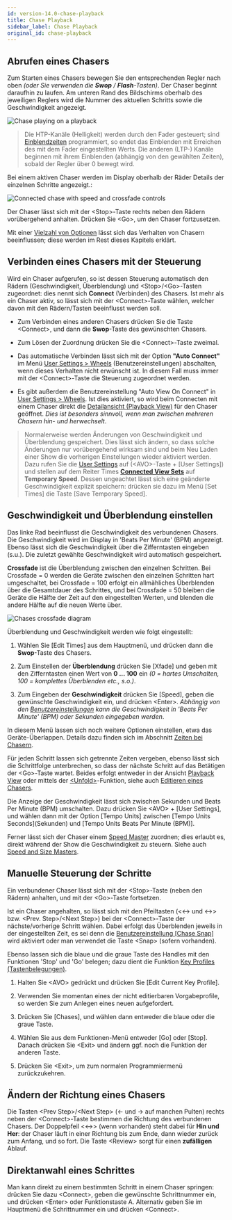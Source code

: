 ```yaml
---
id: version-14.0-chase-playback
title: Chase Playback
sidebar_label: Chase Playback
original_id: chase-playback
---
```


Abrufen eines Chasers
---------------------

Zum Starten eines Chasers bewegen Sie den entsprechenden Regler nach
oben *(oder Sie verwenden die **Swop** / **Flash**-Tasten)*. Der Chaser
beginnt daraufhin zu laufen. Am unteren Rand des Bildschirms oberhalb
des jeweiligen Reglers wird die Nummer des aktuellen Schritts sowie die
Geschwindigkeit angezeigt.

![Chase playing on a playback](/docs/images/Chase-playing-on-a-playback.png)


>   Die HTP-Kanäle (Helligkeit) werden durch den Fader gesteuert; sind
    [Einblendzeiten](chase-timing.md) programmiert, so endet das Einblenden 
	mit Erreichen des mit dem Fader eingestellten Werts. Die anderen (LTP-) Kanäle
    beginnen mit ihrem Einblenden (abhängig von den gewählten Zeiten),
    sobald der Regler über 0 bewegt wird.

Bei einem aktiven Chaser werden im Display oberhalb der Räder
Details der einzelnen Schritte angezeigt.:

![Connected chase with speed and crossfade controls](/docs/images/Connected-chase-with-speed-and-crossfade-controls.png)

Der Chaser lässt sich mit der \<Stop\>-Taste rechts neben den Rädern
vorübergehend anhalten. Drücken Sie \<Go\>, um den Chaser fortzusetzen.

Mit einer [Vielzahl von Optionen](chase-options.md) lässt sich das Verhalten 
von Chasern beeinflussen; diese werden im Rest dieses Kapitels erklärt.

Verbinden eines Chasers mit der Steuerung
-----------------------------------------

Wird ein Chaser aufgerufen, so ist dessen Steuerung automatisch den
Rädern (Geschwindigkeit, Überblendung) und \<Stop\>/\<Go\>-Tasten
zugeordnet: dies nennt sich **Connect** (Verbinden) des Chasers. Ist mehr
als ein Chaser aktiv, so lässt sich mit der \<Connect\>-Taste wählen,
welcher davon mit den Rädern/Tasten beeinflusst werden soll.

-   Zum Verbinden eines anderen Chasers drücken Sie die Taste
    \<Connect\>, und dann die **Swop**-Taste des gewünschten Chasers.

-   Zum Lösen der Zuordnung drücken Sie die \<Connect\>-Taste zweimal.

-   Das automatische Verbinden lässt sich mit der Option **"Auto Connect"**
    im Menü [User Settings > Wheels](../system-settings/user-settings.md#auto-connect) (Benutzereinstellungen)
    abschalten, wenn dieses Verhalten nicht erwünscht ist. In diesem
    Fall muss immer mit der \<Connect\>-Taste die Steuerung zugeordnet
    werden.

-   Es gibt außerdem die Benutzereinstellung "Auto View On Connect" in [User
    Settings > Wheels](../system-settings/user-settings.md#auto-view-on-connect). Ist
    dies aktiviert, so wird beim Connecten mit einem Chaser direkt die
    [Detailansicht (Playback View)](editing-a-chase.md#einen-chaser-zum-editieren-öffnen) 
	für den Chaser geöffnet. *Dies ist besonders sinnvoll, wenn man 
	zwischen mehreren Chasern hin- und herwechselt*.

>   Normalerweise werden Änderungen von Geschwindigkeit und Überblendung
    gespeichert. Dies lässt sich ändern, so dass solche Änderungen nur
    vorübergehend wirksam sind und beim Neu Laden einer Show die
    vorherigen Einstellungen wieder aktiviert werden. Dazu rufen Sie die
    [User Settings](../system-settings/user-settings.md) auf (\<AVO\>-Taste + \[User Settings\]) und stellen auf dem Reiter Times **[Connected View Sets](../system-settings/user-settings.md#connected-view-sets)** auf **Temporary Speed**. Dessen ungeachtet lässt sich eine geänderte Geschwindigkeit 
	explizit speichern: drücken sie dazu im Menü \[Set Times\] die Taste \[Save
    Temporary Speed\].


Geschwindigkeit und Überblendung einstellen
-------------------------------------------

Das linke Rad beeinflusst die Geschwindigkeit des verbundenen Chasers.
Die Geschwindigkeit wird im Display in 'Beats Per Minute' (BPM)
angezeigt. Ebenso lässt sich die Geschwindigkeit über die Zifferntasten
eingeben (s.u.). Die zuletzt gewählte Geschwindigkeit wird automatisch
gespeichert.

**Crossfade** ist die Überblendung zwischen den einzelnen Schritten. Bei
Crossfade = 0 werden die Geräte zwischen den einzelnen Schritten hart
umgeschaltet, bei Crossfade = 100 erfolgt ein allmähliches Überblenden
über die Gesamtdauer des Schrittes, und bei Crossfade = 50 bleiben die
Geräte die Hälfte der Zeit auf den eingestellten Werten, und blenden die
andere Hälfte auf die neuen Werte über.

![Chases crossfade diagram](/docs/images/Chases-crossfade-diagram.png)

Überblendung und Geschwindigkeit werden wie folgt eingestellt:

1. Wählen Sie \[Edit Times\] aus dem Hauptmenü, und drücken dann die
**Swop**-Taste des Chasers.

2. Zum Einstellen der **Überblendung** drücken Sie \[Xfade\] und geben mit
den Zifferntasten einen Wert von **0 ... 100** ein *(0 = hartes
Umschalten, 100 = komplettes Überblenden etc., s.o.)*.

3. Zum Eingeben der **Geschwindigkeit** drücken Sie \[Speed\], geben die
gewünschte Geschwindigkeit ein, und drücken \<Enter\>. *Abhängig von den
[Benutzereinstellungen](../system-settings/user-settings.md) kann die Geschwindigkeit in 'Beats Per Minute'
(BPM) oder Sekunden eingegeben werden*.

In diesem Menü lassen sich noch weitere Optionen einstellen, etwa das
Geräte-Überlappen. Details dazu finden sich im Abschnitt [Zeiten bei Chasern](chase-timing.md).

Für jeden Schritt lassen sich getrennte Zeiten vergeben, ebenso lässt
sich die Schrittfolge unterbrechen, so dass der nächste Schritt auf das
Betätigen der \<Go\>-Taste wartet. Beides erfolgt entweder in der
Ansicht [Playback View](editing-a-chase.md#einen-chaser-zum-editieren-öffnen)
oder mittels der [\<Unfold\>](editing-a-chase.md#ändern-eines-chasers-mit-der-unfold-funktion)-Funktion, siehe auch 
[Editieren eines Chasers](editing-a-chase.md).

Die Anzeige der Geschwindigkeit lässt sich zwischen Sekunden und Beats
Per Minute (BPM) umschalten. Dazu drücken Sie \<AVO\> + \[User
Settings\], und wählen dann mit der Option \[Tempo Units\] zwischen
\[Tempo Units Seconds\](Sekunden) und \[Tempo Units Beats Per Minute
(BPM)\].

Ferner lässt sich der Chaser einem [Speed Master](../running-the-show/playback-controls.md#speed--und-size-master) zuordnen; 
dies erlaubt es, direkt während der Show die Geschwindigkeit zu steuern. 
Siehe auch [Speed and Size Masters](../running-the-show/playback-controls.md#speed--und-size-master).

Manuelle Steuerung der Schritte
-------------------------------

Ein verbundener Chaser lässt sich mit der \<Stop\>-Taste (neben den
Rädern) anhalten, und mit der \<Go\>-Taste fortsetzen.

Ist ein Chaser angehalten, so lässt sich mit den Pfeiltasten (\<←\> und
\<→\> bzw. \<Prev. Step\>/\<Next Step\>) bei der \<Connect\>-Taste der
nächste/vorherige Schritt wählen. Dabei erfolgt das Überblenden jeweils
in der eingestellten Zeit, es sei denn die [Benutzereinstellung \[Chase
Snap\]](../system-settings/user-settings.md#chase-snap) wird aktiviert oder man verwendet die Taste \<Snap\> (sofern
vorhanden).

Ebenso lassen sich die blaue und die graue Taste des Handles mit den
Funktionen 'Stop' und 'Go' belegen; dazu dient die Funktion [Key
Profiles (Tastenbelegungen)](../system-settings/key-profiles.md).

1. Halten Sie \<AVO\> gedrückt und drücken Sie \[Edit Current Key
Profile\].

2. Verwenden Sie momentan eines der nicht editierbaren Vorgabeprofile,
so werden Sie zum Anlegen eines neuen aufgefordert.

3. Drücken Sie \[Chases\], und wählen dann entweder die blaue oder die
graue Taste.

4. Wählen Sie aus dem Funktionen-Menü entweder \[Go\] oder \[Stop\].
Danach drücken Sie \<Exit\> und ändern ggf. noch die Funktion der
anderen Taste.

5. Drücken Sie \<Exit\>, um zum normalen Programmiermenü
zurückzukehren.

Ändern der Richtung eines Chasers
---------------------------------

Die Tasten \<Prev Step\>/\<Next Step\> (← und → auf manchen Pulten) 
rechts neben der \<Connect\>-Taste bestimmen die Richtung des 
verbundenen Chasers. Der Doppelpfeil \<↔\> (wenn vorhanden) steht dabei für
**Hin und Her**: der Chaser läuft in einer Richtung bis zum Ende, dann
wieder zurück zum Anfang, und so fort. Die Taste \<Review\> sorgt für
einen **zufälligen** Ablauf. 

Direktanwahl eines Schrittes
----------------------------
Man kann direkt zu einem bestimmten Schritt in einem Chaser springen:
drücken Sie dazu \<Connect\>, geben die gewünschte Schrittnummer ein,
und drücken \<Enter\> oder Funktionstaste A. Alternativ geben Sie im
Hauptmenü die Schrittnummer ein und drücken \<Connect\>.
